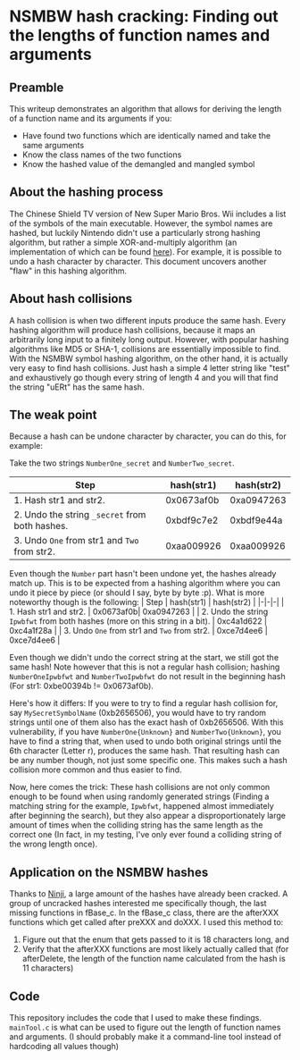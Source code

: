 # NSMBW hash cracking: Finding out the lengths of function names and arguments

## Preamble
This writeup demonstrates an algorithm that allows for deriving the length of a function name and its arguments if you:
- Have found two functions which are identically named and take the same arguments
- Know the class names of the two functions
- Know the hashed value of the demangled and mangled symbol

## About the hashing process
The Chinese Shield TV version of New Super Mario Bros. Wii includes a list of the symbols of the main executable. However, the symbol names are hashed, but luckily Nintendo didn't use a particularly strong hashing algorithm, but rather a simple XOR-and-multiply algorithm (an implementation of which can be found [here](https://github.com/simontime/iQiPack/blob/master/crypto.cpp#L5)). For example, it is possible to undo a hash character by character. This document uncovers another "flaw" in this hashing algorithm.

## About hash collisions
A hash collision is when two different inputs produce the same hash. Every hashing algorithm will produce hash collisions, because it maps an arbitrarily long input to a finitely long output. However, with popular hashing algorithms like MD5 or SHA-1, collisions are essentially impossible to find. With the NSMBW symbol hashing algorithm, on the other hand, it is actually very easy to find hash collisions. Just hash a simple 4 letter string like "test" and exhaustively go though every string of length 4 and you will that find the string "uERt" has the same hash.

## The weak point
Because a hash can be undone character by character, you can do this, for example:

Take the two strings `NumberOne_secret` and `NumberTwo_secret`.

| Step | hash(str1) | hash(str2) |
|-|-|-|
| 1. Hash str1 and str2. | 0x0673af0b| 0xa0947263 |
| 2. Undo the string `_secret` from both hashes. | 0xbdf9c7e2 | 0xbdf9e44a |
| 3. Undo `One` from str1 and `Two` from str2. | 0xaa009926 | 0xaa009926 |

Even though the `Number` part hasn't been undone yet, the hashes already match up. This is to be expected from a hashing algorithm where you can undo it piece by piece (or should I say, byte by byte :p). What is more noteworthy though is the following:
| Step | hash(str1) | hash(str2) |
|-|-|-|
| 1. Hash str1 and str2. | 0x0673af0b| 0xa0947263 |
| 2. Undo the string `Ipwbfwt` from both hashes (more on this string in a bit). | 0xc4a1d622 | 0xc4a1f28a |
| 3. Undo `One` from str1 and `Two` from str2. | 0xce7d4ee6 | 0xce7d4ee6 |

Even though we didn't undo the correct string at the start, we still got the same hash! Note however that this is not a regular hash collision; hashing `NumberOneIpwbfwt` and `NumberTwoIpwbfwt` do not result in the beginning hash (For str1: 0xbe00394b != 0x0673af0b).

Here's how it differs: If you were to try to find a regular hash collision for, say `MySecretSymbolName` (0xb2656506), you would have to try random strings until one of them also has the exact hash of 0xb2656506. With this vulnerability, if you have `NumberOne{Unknown}` and `NumberTwo{Unknown}`, you have to find a string that, when used to undo both original strings until the 6th character (Letter r), produces the same hash. That resulting hash can be any number though, not just some specific one. This makes such a hash collision more common and thus easier to find.

Now, here comes the trick: These hash collisions are not only common enough to be found when using randomly generated strings (Finding a matching string for the example, `Ipwbfwt`, happened almost immediately after beginning the search), but they also appear a disproportionately large amount of times when the colliding string has the same length as the correct one (In fact, in my testing, I've only ever found a colliding string of the wrong length once).

## Application on the NSMBW hashes
Thanks to [Ninji](https://twitter.com/_Ninji), a large amount of the hashes have already been cracked. A group of uncracked hashes interested me specifically though, the last missing functions in fBase_c. In the fBase_c class, there are the afterXXX functions which get called after preXXX and doXXX. I used this method to:
1. Figure out that the enum that gets passed to it is 18 characters long, and
2. Verify that the afterXXX functions are most likely actually called that (for afterDelete, the length of the function name calculated from the hash is 11 characters)

## Code
This repository includes the code that I used to make these findings. `mainTool.c` is what can be used to figure out the length of function names and arguments. (I should probably make it a command-line tool instead of hardcoding all values though)